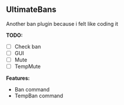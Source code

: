 ## UltimateBans
Another ban plugin because i felt like coding it

**TODO:**
- [ ] Check ban
- [ ] GUI
- [ ] Mute
- [ ] TempMute

**Features:**
- Ban command
- TempBan command